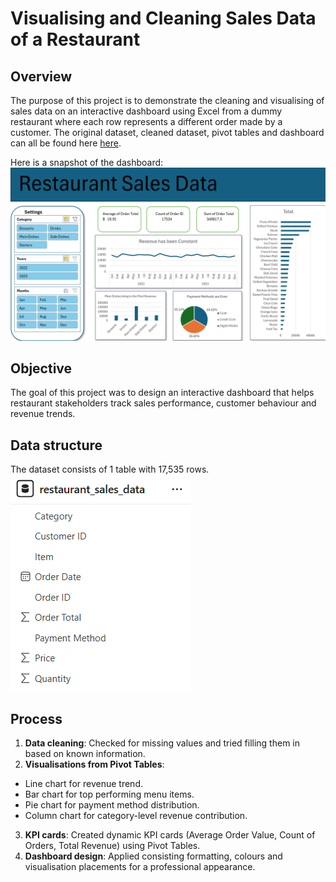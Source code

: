 # Visualising and Cleaning Sales Data of a Restaurant
## Overview 
The purpose of this project is to demonstrate the cleaning and visualising of sales data on an interactive dashboard using Excel from a dummy restaurant where each row represents a different order made by a customer.
The original dataset, cleaned dataset, pivot tables and dashboard can all be found here [here](https://github.com/dtan20441/portfolio_restaurant_sales/blob/main/restaurant_sales_data.xlsx).

Here is a snapshot of the dashboard: ![restaurant dashboard](https://github.com/dtan20441/portfolio_restaurant_sales/blob/main/restaurant_dashboard.png)

## Objective
The goal of this project was to design an interactive dashboard that helps restaurant stakeholders track sales performance, customer behaviour and revenue trends.

## Data structure
The dataset consists of 1 table with 17,535 rows.
![Image of dataset](https://github.com/dtan20441/portfolio_restaurant_sales/blob/main/restaurant_schema.png)

## Process
1. **Data cleaning**: Checked for missing values and tried filling them in based on known information.
2. **Visualisations from Pivot Tables**: 
- Line chart for revenue trend.
- Bar chart for top performing menu items.
- Pie chart for payment method distribution.
- Column chart for category-level revenue contribution.
3. **KPI cards**: Created dynamic KPI cards (Average Order Value, Count of Orders, Total Revenue) using Pivot Tables.
4. **Dashboard design**: Applied consisting formatting, colours and visualisation placements for a professional appearance.
 
